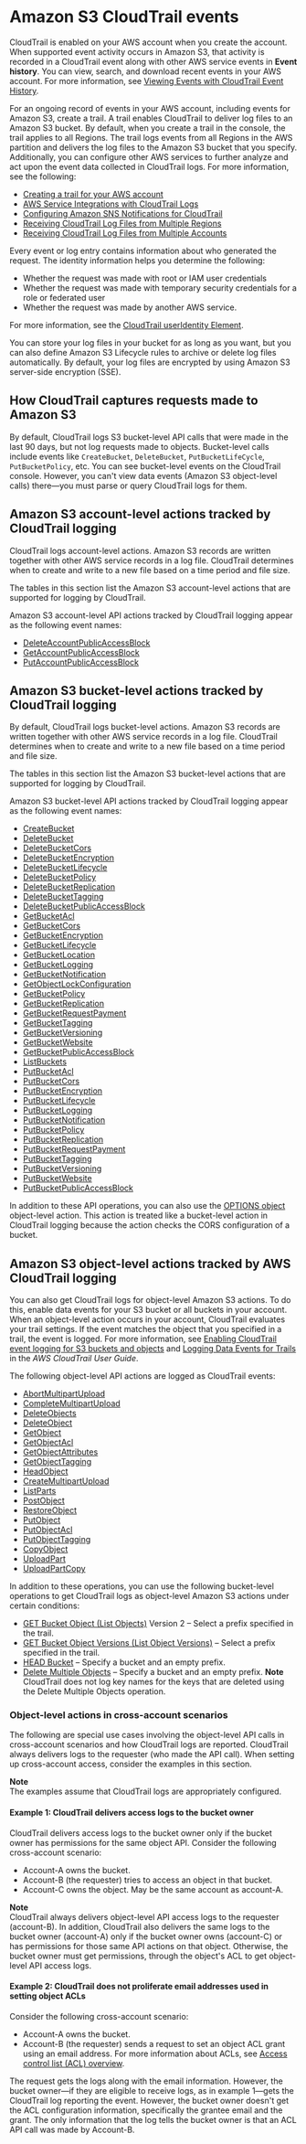 # Amazon S3 CloudTrail events<a name="cloudtrail-logging-s3-info"></a>

CloudTrail is enabled on your AWS account when you create the account\. When supported event activity occurs in Amazon S3, that activity is recorded in a CloudTrail event along with other AWS service events in **Event history**\. You can view, search, and download recent events in your AWS account\. For more information, see [Viewing Events with CloudTrail Event History](https://docs.aws.amazon.com/awscloudtrail/latest/userguide/view-cloudtrail-events.html)\. 

For an ongoing record of events in your AWS account, including events for Amazon S3, create a trail\. A trail enables CloudTrail to deliver log files to an Amazon S3 bucket\. By default, when you create a trail in the console, the trail applies to all Regions\. The trail logs events from all Regions in the AWS partition and delivers the log files to the Amazon S3 bucket that you specify\. Additionally, you can configure other AWS services to further analyze and act upon the event data collected in CloudTrail logs\. For more information, see the following: 
+ [Creating a trail for your AWS account](https://docs.aws.amazon.com/awscloudtrail/latest/userguide/cloudtrail-create-and-update-a-trail.html)
+ [AWS Service Integrations with CloudTrail Logs](https://docs.aws.amazon.com/awscloudtrail/latest/userguide/cloudtrail-aws-service-specific-topics.html#cloudtrail-aws-service-specific-topics-integrations)
+ [Configuring Amazon SNS Notifications for CloudTrail](https://docs.aws.amazon.com/awscloudtrail/latest/userguide/getting_notifications_top_level.html)
+ [Receiving CloudTrail Log Files from Multiple Regions](https://docs.aws.amazon.com/awscloudtrail/latest/userguide/receive-cloudtrail-log-files-from-multiple-regions.html)
+ [Receiving CloudTrail Log Files from Multiple Accounts](https://docs.aws.amazon.com/awscloudtrail/latest/userguide/cloudtrail-receive-logs-from-multiple-accounts.html)

Every event or log entry contains information about who generated the request\. The identity information helps you determine the following: 
+ Whether the request was made with root or IAM user credentials
+ Whether the request was made with temporary security credentials for a role or federated user
+ Whether the request was made by another AWS service\.

For more information, see the [CloudTrail userIdentity Element](https://docs.aws.amazon.com/awscloudtrail/latest/userguide/cloudtrail-event-reference-user-identity.html)\.

You can store your log files in your bucket for as long as you want, but you can also define Amazon S3 Lifecycle rules to archive or delete log files automatically\. By default, your log files are encrypted by using Amazon S3 server\-side encryption \(SSE\)\.

## How CloudTrail captures requests made to Amazon S3<a name="cloudtrail-logging-s3-requests"></a>

By default, CloudTrail logs S3 bucket\-level API calls that were made in the last 90 days, but not log requests made to objects\. Bucket\-level calls include events like `CreateBucket`, `DeleteBucket`, `PutBucketLifeCycle`, `PutBucketPolicy`, etc\. You can see bucket\-level events on the CloudTrail console\. However, you can't view data events \(Amazon S3 object\-level calls\) there—you must parse or query CloudTrail logs for them\. 

## Amazon S3 account\-level actions tracked by CloudTrail logging<a name="cloudtrail-account-level-tracking"></a>

CloudTrail logs account\-level actions\. Amazon S3 records are written together with other AWS service records in a log file\. CloudTrail determines when to create and write to a new file based on a time period and file size\. 

The tables in this section list the Amazon S3 account\-level actions that are supported for logging by CloudTrail\.

Amazon S3 account\-level API actions tracked by CloudTrail logging appear as the following event names:
+ [ DeleteAccountPublicAccessBlock](https://docs.aws.amazon.com/AmazonS3/latest/API/API_control_DeletePublicAccessBlock.html)
+ [ GetAccountPublicAccessBlock](https://docs.aws.amazon.com/AmazonS3/latest/API/API_control_GetPublicAccessBlock.html)
+ [ PutAccountPublicAccessBlock](https://docs.aws.amazon.com/AmazonS3/latest/API/API_control_PutPublicAccessBlock.html)

## Amazon S3 bucket\-level actions tracked by CloudTrail logging<a name="cloudtrail-bucket-level-tracking"></a>

By default, CloudTrail logs bucket\-level actions\. Amazon S3 records are written together with other AWS service records in a log file\. CloudTrail determines when to create and write to a new file based on a time period and file size\. 

The tables in this section list the Amazon S3 bucket\-level actions that are supported for logging by CloudTrail\.

Amazon S3 bucket\-level API actions tracked by CloudTrail logging appear as the following event names:
+  [CreateBucket](https://docs.aws.amazon.com/AmazonS3/latest/API/API_CreateBucket.html) 
+  [DeleteBucket](https://docs.aws.amazon.com/AmazonS3/latest/API/API_DeleteBucket.html) 
+  [DeleteBucketCors](https://docs.aws.amazon.com/AmazonS3/latest/API/API_DeleteBucketCors.html) 
+  [DeleteBucketEncryption](https://docs.aws.amazon.com/AmazonS3/latest/API/API_DeleteBucketEncryption.html) 
+  [DeleteBucketLifecycle](https://docs.aws.amazon.com/AmazonS3/latest/API/API_DeleteBucketLifecycle.html) 
+  [DeleteBucketPolicy](https://docs.aws.amazon.com/AmazonS3/latest/API/API_DeleteBucketPolicy.html) 
+  [DeleteBucketReplication ](https://docs.aws.amazon.com/AmazonS3/latest/API/API_DeleteBucketReplication.html) 
+  [DeleteBucketTagging](https://docs.aws.amazon.com/AmazonS3/latest/API/API_DeleteBucketTagging.html) 
+  [ DeleteBucketPublicAccessBlock](https://docs.aws.amazon.com/AmazonS3/latest/API/API_DeletePublicAccessBlock.html) 
+  [GetBucketAcl](https://docs.aws.amazon.com/AmazonS3/latest/API/API_GetBucketAcl.html) 
+  [GetBucketCors](https://docs.aws.amazon.com/AmazonS3/latest/API/API_GetBucketCors.html) 
+  [GetBucketEncryption](https://docs.aws.amazon.com/AmazonS3/latest/API/API_GetBucketEncryption.html) 
+  [GetBucketLifecycle](https://docs.aws.amazon.com/AmazonS3/latest/API/API_GetBucketLifecycleConfiguration.html) 
+  [GetBucketLocation](https://docs.aws.amazon.com/AmazonS3/latest/API/API_GetBucketLocation.html) 
+  [GetBucketLogging](https://docs.aws.amazon.com/AmazonS3/latest/API/API_GetBucketLogging.html) 
+  [GetBucketNotification](https://docs.aws.amazon.com/AmazonS3/latest/API/API_GetBucketNotificationConfiguration.html) 
+  [GetObjectLockConfiguration](https://docs.aws.amazon.com/AmazonS3/latest/API/API_GetObjectLockConfiguration.html) 
+  [GetBucketPolicy](https://docs.aws.amazon.com/AmazonS3/latest/API/API_GetBucketPolicy.html) 
+  [GetBucketReplication](https://docs.aws.amazon.com/AmazonS3/latest/API/API_GetBucketReplication.html) 
+  [GetBucketRequestPayment](https://docs.aws.amazon.com/AmazonS3/latest/API/API_GetBucketRequestPayment.html) 
+  [GetBucketTagging](https://docs.aws.amazon.com/AmazonS3/latest/API/API_GetBucketTagging.html) 
+  [GetBucketVersioning](https://docs.aws.amazon.com/AmazonS3/latest/API/API_GetBucketVersioning.html) 
+  [GetBucketWebsite](https://docs.aws.amazon.com/AmazonS3/latest/API/API_GetBucketWebsite.html) 
+  [GetBucketPublicAccessBlock](https://docs.aws.amazon.com/AmazonS3/latest/API/API_control_GetPublicAccessBlock.html) 
+  [ListBuckets](https://docs.aws.amazon.com/AmazonS3/latest/API/API_ListBuckets.html) 
+  [PutBucketAcl](https://docs.aws.amazon.com/AmazonS3/latest/API/API_PutBucketAcl.html) 
+  [PutBucketCors](https://docs.aws.amazon.com/AmazonS3/latest/API/API_PutBucketCors.html) 
+  [PutBucketEncryption](https://docs.aws.amazon.com/AmazonS3/latest/API/API_PutBucketEncryption.html) 
+  [PutBucketLifecycle](https://docs.aws.amazon.com/AmazonS3/latest/API/API_PutBucketLifecycleConfiguration.html) 
+  [PutBucketLogging](https://docs.aws.amazon.com/AmazonS3/latest/API/API_PutBucketLogging.html) 
+  [PutBucketNotification ](https://docs.aws.amazon.com/AmazonS3/latest/API/API_PutBucketNotificationConfiguration.html) 
+  [PutBucketPolicy](https://docs.aws.amazon.com/AmazonS3/latest/API/API_PutBucketPolicy.html) 
+  [PutBucketReplication](https://docs.aws.amazon.com/AmazonS3/latest/API/API_PutBucketReplication.html) 
+  [PutBucketRequestPayment](https://docs.aws.amazon.com/AmazonS3/latest/API/API_PutBucketRequestPayment.html) 
+  [PutBucketTagging ](https://docs.aws.amazon.com/AmazonS3/latest/API/API_PutBucketTagging.html) 
+  [PutBucketVersioning](https://docs.aws.amazon.com/AmazonS3/latest/API/API_PutBucketVersioning.html) 
+  [PutBucketWebsite](https://docs.aws.amazon.com/AmazonS3/latest/API/API_PutBucketWebsite.html) 
+  [PutBucketPublicAccessBlock](https://docs.aws.amazon.com/AmazonS3/latest/API/API_control_PutPublicAccessBlock.html) 



In addition to these API operations, you can also use the [OPTIONS object](https://docs.aws.amazon.com/AmazonS3/latest/API/RESTOPTIONSobject.html) object\-level action\. This action is treated like a bucket\-level action in CloudTrail logging because the action checks the CORS configuration of a bucket\.

## Amazon S3 object\-level actions tracked by AWS CloudTrail logging<a name="cloudtrail-object-level-tracking"></a>

You can also get CloudTrail logs for object\-level Amazon S3 actions\. To do this, enable data events for your S3 bucket or all buckets in your account\. When an object\-level action occurs in your account, CloudTrail evaluates your trail settings\. If the event matches the object that you specified in a trail, the event is logged\. For more information, see [Enabling CloudTrail event logging for S3 buckets and objects](enable-cloudtrail-logging-for-s3.md) and [Logging Data Events for Trails](https://docs.aws.amazon.com/awscloudtrail/latest/userguide/logging-data-events-with-cloudtrail.html) in the *AWS CloudTrail User Guide*\.

The following object\-level API actions are logged as CloudTrail events:
+  [AbortMultipartUpload](https://docs.aws.amazon.com/AmazonS3/latest/API/API_AbortMultipartUpload.html) 
+  [CompleteMultipartUpload](https://docs.aws.amazon.com/AmazonS3/latest/API/API_CompleteMultipartUpload.html) 
+  [DeleteObjects](https://docs.aws.amazon.com/AmazonS3/latest/API/API_DeleteObjects.html) 
+  [DeleteObject](https://docs.aws.amazon.com/AmazonS3/latest/API/API_DeleteObject.html) 
+  [GetObject](https://docs.aws.amazon.com/AmazonS3/latest/API/API_GetObject.html) 
+  [GetObjectAcl](https://docs.aws.amazon.com/AmazonS3/latest/API/API_GetObjectAcl.html) 
+  [GetObjectAttributes](https://docs.aws.amazon.com/AmazonS3/latest/API/API_GetObjectAttributes.html) 
+  [GetObjectTagging](https://docs.aws.amazon.com/AmazonS3/latest/API/API_GetObjectTagging.html) 
+  [HeadObject](https://docs.aws.amazon.com/AmazonS3/latest/API/API_HeadObject.html) 
+  [CreateMultipartUpload](https://docs.aws.amazon.com/AmazonS3/latest/API/API_CreateMultipartUpload.html) 
+  [ListParts](https://docs.aws.amazon.com/AmazonS3/latest/API/API_ListParts.html) 
+  [PostObject](https://docs.aws.amazon.com/AmazonS3/latest/API/RESTObjectPOST.html) 
+  [RestoreObject](https://docs.aws.amazon.com/AmazonS3/latest/API/API_RestoreObject.html) 
+  [PutObject](https://docs.aws.amazon.com/AmazonS3/latest/API/API_PutObject.html) 
+  [PutObjectAcl](https://docs.aws.amazon.com/AmazonS3/latest/API/API_PutObjectAcl.html) 
+  [PutObjectTagging](https://docs.aws.amazon.com/AmazonS3/latest/API/API_PutObjectTagging.html) 
+  [CopyObject](https://docs.aws.amazon.com/AmazonS3/latest/API/API_CopyObject.html) 
+  [UploadPart](https://docs.aws.amazon.com/AmazonS3/latest/API/API_UploadPart.html) 
+  [UploadPartCopy](https://docs.aws.amazon.com/AmazonS3/latest/API/API_UploadPartCopy.html) 

In addition to these operations, you can use the following bucket\-level operations to get CloudTrail logs as object\-level Amazon S3 actions under certain conditions:
+ [GET Bucket Object \(List Objects\)](https://docs.aws.amazon.com/AmazonS3/latest/API/API_ListObjectsV2.html) Version 2 – Select a prefix specified in the trail\.
+ [GET Bucket Object Versions \(List Object Versions\)](https://docs.aws.amazon.com/AmazonS3/latest/API/API_ListObjectVersions.html) – Select a prefix specified in the trail\.
+ [HEAD Bucket](https://docs.aws.amazon.com/AmazonS3/latest/API/API_HeadBucket.html) – Specify a bucket and an empty prefix\.
+ [Delete Multiple Objects](https://docs.aws.amazon.com/AmazonS3/latest/API/API_DeleteObjects.html) – Specify a bucket and an empty prefix\. 
**Note**  
CloudTrail does not log key names for the keys that are deleted using the Delete Multiple Objects operation\.

### Object\-level actions in cross\-account scenarios<a name="cloudtrail-object-level-crossaccount"></a>

The following are special use cases involving the object\-level API calls in cross\-account scenarios and how CloudTrail logs are reported\. CloudTrail always delivers logs to the requester \(who made the API call\)\. When setting up cross\-account access, consider the examples in this section\.

**Note**  
The examples assume that CloudTrail logs are appropriately configured\. 

#### Example 1: CloudTrail delivers access logs to the bucket owner<a name="cloudtrail-crossaccount-example1"></a>

CloudTrail delivers access logs to the bucket owner only if the bucket owner has permissions for the same object API\. Consider the following cross\-account scenario:
+ Account\-A owns the bucket\.
+ Account\-B \(the requester\) tries to access an object in that bucket\.
+ Account\-C owns the object\. May be the same account as account\-A\.

**Note**  
CloudTrail always delivers object\-level API access logs to the requester \(account\-B\)\. In addition, CloudTrail also delivers the same logs to the bucket owner \(account\-A\) only if the bucket owner owns \(account\-C\) or has permissions for those same API actions on that object\. Otherwise, the bucket owner must get permissions, through the object's ACL to get object\-level API access logs\.

#### Example 2: CloudTrail does not proliferate email addresses used in setting object ACLs<a name="cloudtrail-crossaccount-example2"></a>

Consider the following cross\-account scenario:
+ Account\-A owns the bucket\.
+  Account\-B \(the requester\) sends a request to set an object ACL grant using an email address\. For more information about ACLs, see [Access control list \(ACL\) overview](acl-overview.md)\.

The request gets the logs along with the email information\. However, the bucket owner—if they are eligible to receive logs, as in example 1—gets the CloudTrail log reporting the event\. However, the bucket owner doesn't get the ACL configuration information, specifically the grantee email and the grant\. The only information that the log tells the bucket owner is that an ACL API call was made by Account\-B\.
